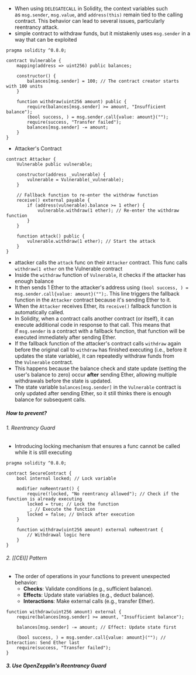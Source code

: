 - When using `DELEGATECALL` in Solidity, the context variables such as `msg.sender`, `msg.value`, and `address(this)` remain tied to the calling contract. This behavior can lead to several issues, particularly reentrancy attack.
- simple contract to withdraw funds, but it mistakenly uses `msg.sender` in a way that can be exploited
```
pragma solidity ^0.8.0;

contract Vulnerable {
    mapping(address => uint256) public balances;

    constructor() {
        balances[msg.sender] = 100; // The contract creator starts with 100 units
    }

    function withdraw(uint256 amount) public {
        require(balances[msg.sender] >= amount, "Insufficient balance");
        (bool success, ) = msg.sender.call{value: amount}("");
        require(success, "Transfer failed");
        balances[msg.sender] -= amount;
    }
}
```

- Attacker's Contract
```
contract Attacker {
    Vulnerable public vulnerable;

    constructor(address _vulnerable) {
        vulnerable = Vulnerable(_vulnerable);
    }

    // Fallback function to re-enter the withdraw function
    receive() external payable {
        if (address(vulnerable).balance >= 1 ether) {
            vulnerable.withdraw(1 ether); // Re-enter the withdraw function
        }
    }

    function attack() public {
        vulnerable.withdraw(1 ether); // Start the attack
    }
}
```
- attacker calls the `attack` func on their `Attacker` contract. This func calls `withdraw(1 ether` on the Vulnerable contract
- Inside the `withdraw` function of `Vulnerable`, it checks if the attacker has enough balance
- It then sends 1 Ether to the attacker's address using `(bool success, ) = msg.sender.call{value: amount}("");`. This line triggers the fallback function in the `Attacker` contract because it's sending Ether to it.
- When the `Attacker` receives Ether, its `receive()` fallback function is automatically called.
- In Solidity, when a contract calls another contract (or itself), it can execute additional code in response to that call. This means that if `msg.sender` is a contract with a fallback function, that function will be executed immediately after sending Ether.
- If the fallback function of the attacker's contract calls `withdraw` again before the original call to `withdraw` has finished executing (i.e., before it updates the state variable), it can repeatedly withdraw funds from the `Vulnerable` contract.
- This happens because the balance check and state update (setting the user's balance to zero) occur **after** sending Ether, allowing multiple withdrawals before the state is updated.
- The state variable `balances[msg.sender]` in the `Vulnerable` contract is only updated after sending Ether, so it still thinks there is enough balance for subsequent calls.

##### How to prevent?
###### 1. Reentrancy Guard
- Introducing locking mechanism that ensures a func cannot be called while it is still executing
```
pragma solidity ^0.8.0;

contract SecureContract {
    bool internal locked; // Lock variable

    modifier noReentrant() {
        require(!locked, "No reentrancy allowed"); // Check if the function is already executing
        locked = true; // Lock the function
        _; // Execute the function
        locked = false; // Unlock after execution
    }

    function withdraw(uint256 amount) external noReentrant {
        // Withdrawal logic here
    }
}
```
###### 2. [[CEI]] Pattern
- The order of operations in your functions to prevent unexpected behavior:
	- **Checks**: Validate conditions (e.g., sufficient balance).
	- **Effects**: Update state variables (e.g., deduct balance).
	- **Interactions**: Make external calls (e.g., transfer Ether).
```
function withdraw(uint256 amount) external {
    require(balances[msg.sender] >= amount, "Insufficient balance");
    
    balances[msg.sender] -= amount; // Effect: Update state first
    
    (bool success, ) = msg.sender.call{value: amount}(""); // Interaction: Send Ether last
    require(success, "Transfer failed");
}
```

##### 3. Use OpenZepplin's Reentrancy Guard

